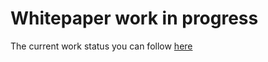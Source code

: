 # Whitepaper work in progress

The current work status you can follow [here](https://github.com/cybercongress/cyber/blob/master/main.tex)